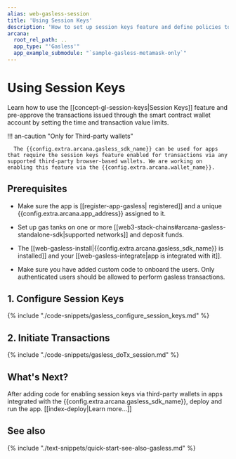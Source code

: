 ```yaml
---
alias: web-gasless-session
title: 'Using Session Keys'
description: 'How to set up session keys feature and define policies to pre-approve transactions during the specified session.'
arcana:
  root_rel_path: ..
  app_type: "'Gasless'"
  app_example_submodule: "`sample-gasless-metamask-only`"
---
```


# Using Session Keys

Learn how to use the [[concept-gl-session-keys|Session Keys]] feature and pre-approve the transactions issued through the smart contract wallet account by setting the time and transaction value limits.

!!! an-caution "Only for Third-party wallets"

      The {{config.extra.arcana.gasless_sdk_name}} can be used for apps that require the session keys feature enabled for transactions via any supported third-party browser-based wallets. We are working on enabling this feature via the {{config.extra.arcana.wallet_name}}.

## Prerequisites

* Make sure the app is [[register-app-gasless| registered]] and a unique {{config.extra.arcana.app_address}} assigned to it.

* Set up gas tanks on one or more [[web3-stack-chains#arcana-gasless-standalone-sdk|supported networks]] and deposit funds. 

* The [[web-gasless-install|{{config.extra.arcana.gasless_sdk_name}} is installed]] and your [[web-gasless-integrate|app is integrated with it]].

* Make sure you have added custom code to onboard the users. Only authenticated users should be allowed to perform gasless transactions.

## 1. Configure Session Keys

{% include "./code-snippets/gasless_configure_session_keys.md" %}

## 2. Initiate Transactions

{% include "./code-snippets/gasless_doTx_session.md" %}

## What's Next?

After adding code for enabling session keys via third-party wallets in apps integrated with the {{config.extra.arcana.gasless_sdk_name}}, deploy and run the app. [[index-deploy|Learn more...]] 

## See also

{% include "./text-snippets/quick-start-see-also-gasless.md" %}